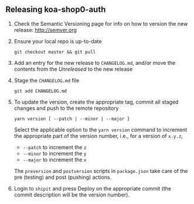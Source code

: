 ## Releasing koa-shop0-auth

1. Check the Semantic Versioning page for info on how to version the new release: http://semver.org

1. Ensure your local repo is up-to-date
   ```
   git checkout master && git pull
   ```

1. Add an entry for the new release to `CHANGELOG.md`, and/or move the contents from the *Unreleased* to the new release

1. Stage the `CHANGELOG.md` file
   ```
   git add CHANGELOG.md
   ```

1. To update the version, create the appropriate tag, commit all staged changes and push to the remote repository
   ```
   yarn version [ --patch | --minor | --major ]
   ```

   Select the applicable option to the `yarn version` command to increment the appropriate part of the version number, i.e., for a version of `x.y.z`,
   - `--patch` to increment the `z`
   - `--minor` to increment the `y`
   - `--major` to increment the `x`

   The `preversion` and `postversion` scripts in `package.json` take care of the pre (testing) and post (pushing) actions.

1. Login to `shipit` and press Deploy on the appropriate commit (the commit description will be the version number).
